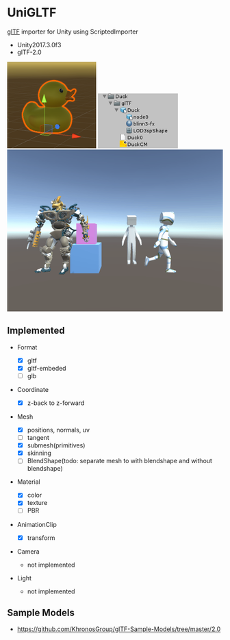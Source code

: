 # UniGLTF

[glTF](https://github.com/KhronosGroup/glTF) importer for Unity using ScriptedImporter

* Unity2017.3.0f3
* glTF-2.0

![duck](duck.png)
![duck_assets](duck_assets.png)
![animation](Recordings/animation.gif)

## Implemented

* Format
    * [x] gltf
    * [x] gltf-embeded
    * [ ] glb

* Coordinate
    * [x] z-back to z-forward

* Mesh
    * [x] positions, normals, uv
    * [ ] tangent
    * [x] submesh(primitives)
    * [x] skinning
    * [ ] BlendShape(todo: separate mesh to with blendshape and without blendshape)

* Material
    * [x] color
    * [x] texture
    * [ ] PBR

* AnimationClip
    * [x] transform

* Camera
    * not implemented

* Light
    * not implemented


## Sample Models

* https://github.com/KhronosGroup/glTF-Sample-Models/tree/master/2.0

